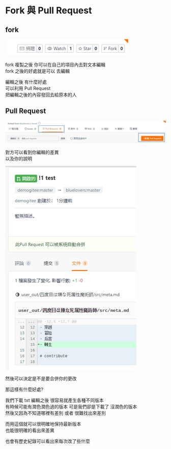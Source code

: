 # Fork 與 Pull Request

## fork

![ui001](../img/ui001.jpg)

fork 複製之後 你可以在自己的項目內去對文本編輯  
fork 之後的好處就是可以 去編輯

編輯之後 有什麼好處  
可以利用 Pull Request  
把編輯之後的內容發回去給原本的人

## Pull Request

![ui002](../img/ui002.jpg)

對方可以看到你編輯的差異  
以及你的說明

![pr](../img/pr.jpg)

然後可以決定是不是要合併你的更改

那這樣有什麼好處?

我們下載 txt 編輯之後 很容易就產生各種不同版本  
有時候可能有潤色潤色過的版本 可是我們卻是下載了 沒潤色的版本  
然後又因為不知道哪裡有差別 或者 很難找出來差別

而用這個就可以很明確地保持最新版本  
也能很明確的看出來差異

也會有歷史紀錄可以看出來每次改了些什麼

